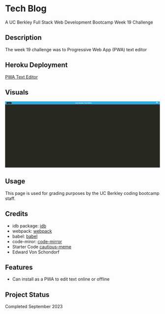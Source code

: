 # Tech Blog
A UC Berkley Full Stack Web Development Bootcamp Week 19 Challenge

## Description

The week 19 challenge was to Progressive Web App (PWA) text editor

## Heroku Deployment

[PWA Text Editor](https://protected-everglades-54484-89ec2b86b857.herokuapp.com/)

## Visuals

![Screenshot](./site_screenshot.png)

## Usage

This page is used for grading purposes by the UC Berkley coding bootcamp staff.

## Credits

- idb package: [idb](https://www.npmjs.com/package/idb)
- webpack: [webpack](https://webpack.js.org/)
- babel: [babel](https://babeljs.io/)
- code-miror: [code-mirror](https://codemirror.net/)
- Starter Code [cautious-meme](https://github.com/coding-boot-camp/cautious-meme/tree/main)
- Edward Von Schondorf

## Features

- Can install as a PWA to edit text online or offline

## Project Status

Completed September 2023